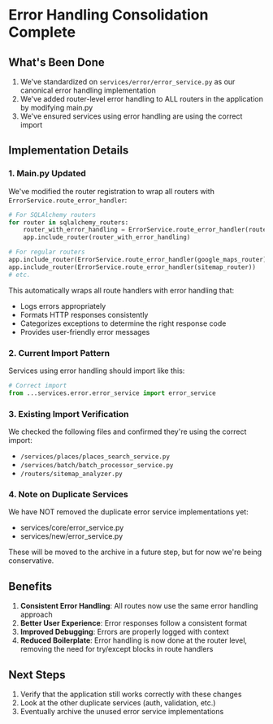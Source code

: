 # Error Handling Consolidation Complete

## What's Been Done

1. We've standardized on `services/error/error_service.py` as our canonical error handling implementation
2. We've added router-level error handling to ALL routers in the application by modifying main.py
3. We've ensured services using error handling are using the correct import

## Implementation Details

### 1. Main.py Updated

We've modified the router registration to wrap all routers with `ErrorService.route_error_handler`:

```python
# For SQLAlchemy routers
for router in sqlalchemy_routers:
    router_with_error_handling = ErrorService.route_error_handler(router)
    app.include_router(router_with_error_handling)

# For regular routers
app.include_router(ErrorService.route_error_handler(google_maps_router))
app.include_router(ErrorService.route_error_handler(sitemap_router))
# etc.
```

This automatically wraps all route handlers with error handling that:
- Logs errors appropriately
- Formats HTTP responses consistently
- Categorizes exceptions to determine the right response code
- Provides user-friendly error messages

### 2. Current Import Pattern

Services using error handling should import like this:

```python
# Correct import
from ...services.error.error_service import error_service
```

### 3. Existing Import Verification

We checked the following files and confirmed they're using the correct import:
- `/services/places/places_search_service.py`
- `/services/batch/batch_processor_service.py`
- `/routers/sitemap_analyzer.py`

### 4. Note on Duplicate Services

We have NOT removed the duplicate error service implementations yet:
- services/core/error_service.py
- services/new/error_service.py

These will be moved to the archive in a future step, but for now we're being conservative.

## Benefits

1. **Consistent Error Handling**: All routes now use the same error handling approach
2. **Better User Experience**: Error responses follow a consistent format
3. **Improved Debugging**: Errors are properly logged with context
4. **Reduced Boilerplate**: Error handling is now done at the router level, removing the need for try/except blocks in route handlers

## Next Steps

1. Verify that the application still works correctly with these changes
2. Look at the other duplicate services (auth, validation, etc.)
3. Eventually archive the unused error service implementations
